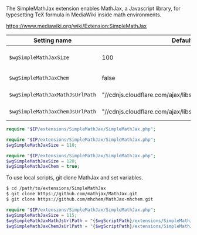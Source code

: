 The SimpleMathJax extension enables MathJax, a Javascript library, for typesetting TeX formula in MediaWiki inside math environments.

https://www.mediawiki.org/wiki/Extension:SimpleMathJax


| Setting name                    | Default value                                       | Description                             |
| ------------------------------- | --------------------------------------------------- | --------------------------------------- |
| `$wgSimpleMathJaxSize`          | 100                                                 | The default font size for SimpleMathJax |
| `$wgSimpleMathJaxChem`          | false                                               | enable Chem tag                         |
| `$wgSimpleMathJaxMathJsUrlPath` | "//cdnjs.cloudflare.com/ajax/libs/mathjax/2.7.1"                 | URL path of Math.js        |
| `$wgSimpleMathJaxChemJsUrlPath` | "//cdnjs.cloudflare.com/ajax/libs/mathjax/2.7.1/extensions/TeX"  | URL path of mhchem.js      |


```PHP
require "$IP/extensions/SimpleMathJax/SimpleMathJax.php";
```

```PHP
require "$IP/extensions/SimpleMathJax/SimpleMathJax.php";
$wgSimpleMathJaxSize = 110;
```

```PHP
require "$IP/extensions/SimpleMathJax/SimpleMathJax.php";
$wgSimpleMathJaxSize = 120;
$wgSimpleMathJaxChem = true;
```

To use local scripts, git clone MathJax and set variables.
```Bash
$ cd /path/to/extensions/SimpleMathJax
$ git clone https://github.com/mathjax/MathJax.git
$ git clone https://github.com/mhchem/MathJax-mhchem.git
```
```PHP
require "$IP/extensions/SimpleMathJax/SimpleMathJax.php";
$wgSimpleMathJaxSize = 115;
$wgSimpleMathJaxMathJsUrlPath = "{$wgScriptPath}/extensions/SimpleMathJax/MathJax";
$wgSimpleMathJaxChemJsUrlPath = "{$wgScriptPath}/extensions/SimpleMathJax/MathJax-mhchem";
```

